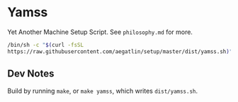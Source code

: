 # Yamss

Yet Another Machine Setup Script. See `philosophy.md` for more.

```sh
/bin/sh -c "$(curl -fsSL 
https://raw.githubusercontent.com/aegatlin/setup/master/dist/yamss.sh)"
```

## Dev Notes

Build by running `make`, or `make yamss`, which writes `dist/yamss.sh`. 
